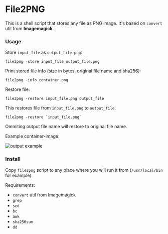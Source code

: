 File2PNG
========

This is a shell script that stores any file as PNG image. It's based on `convert` util from **Imagemagick**.

### Usage

Store `input_file` as `output_file.png`:

    file2png -store input_file output_file.png

Print stored file info (size in bytes, original file name and sha256):

    file2png -info container.png

Restore file:
    
    file2png -restore input_file.png output_file

This restores file from `input_file.png` to `output_file`.

    file2png -restore `input_file.png`

Ommiting output file name will restore to original file name.

Example container-image:

![output example](https://i.imgur.com/G6MYiXh.png "output example")

### Install

Copy `file2png` script to any place where you will run it from (`/usr/local/bin` for example).

Requirements:

* `convert` util from Imagemagick
* `grep`
* `sed`
* `bc`
* `awk`
* `sha256sum`
* `dd`
